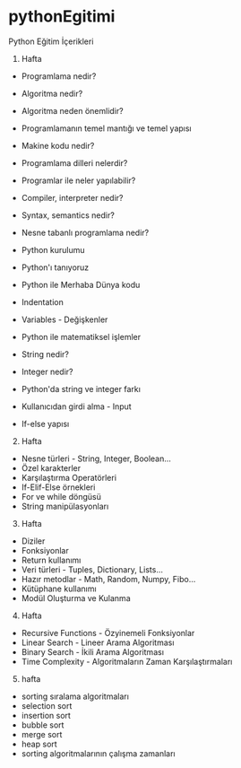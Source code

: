 # pythonEgitimi
Python Eğitim İçerikleri


1. Hafta
- Programlama nedir?
- Algoritma nedir?
- Algoritma neden önemlidir?
- Programlamanın temel mantığı ve temel yapısı
- Makine kodu nedir?
- Programlama dilleri nelerdir?
- Programlar ile neler yapılabilir?
- Compiler, interpreter nedir?
- Syntax, semantics nedir?
- Nesne tabanlı programlama nedir?

- Python kurulumu
- Python'ı tanıyoruz
- Python ile Merhaba Dünya kodu
- Indentation
- Variables - Değişkenler
- Python ile matematiksel işlemler
- String nedir?
- Integer nedir?
- Python'da string ve integer farkı
- Kullanıcıdan girdi alma - Input
- If-else yapısı


2. Hafta
- Nesne türleri - String, Integer, Boolean...
- Özel karakterler
- Karşılaştırma Operatörleri
- If-Elif-Else örnekleri
- For ve while döngüsü
- String manipülasyonları


3. Hafta
- Diziler
- Fonksiyonlar
- Return kullanımı
- Veri türleri - Tuples, Dictionary, Lists...
- Hazır metodlar - Math, Random, Numpy, Fibo...
- Kütüphane kullanımı
- Modül Oluşturma ve Kulanma


4. Hafta
- Recursive Functions - Özyinemeli Fonksiyonlar
- Linear Search - Lineer Arama Algoritması
- Binary Search - İkili Arama Algoritması
- Time Complexity - Algoritmaların Zaman Karşılaştırmaları


5. hafta
- sorting sıralama algoritmaları
- selection sort
- insertion sort
- bubble sort
- merge sort
- heap sort
- sorting algoritmalarının çalışma zamanları